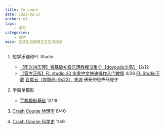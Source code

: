 ```yaml
---
title: To Learn 
date: 2023-02-27
author: m1
tags:
    - 学习
categories:
    - 浊学
main: 生活生活就是生生生活活活
---
```


1. 想学乐理和FL Studio

    * [【阳光讲乐理】零基础初级乐理教程12集全【doyoudo出品】](https://www.bilibili.com/video/BV1ms411q714)  12/12
    * [【官方正版】FL studio 20 水果中文快速操作入门教程](https://www.bilibili.com/video/BV1d441187Kq/) 4/26
    [FL Studio下载](https://usersdrive.com/ww9z10yygexu.html) [百度云（提取码: 6s23）](https://pan.baidu.com/s/15oGsTDCGO4VbDzgAdLa7aQ?pwd=6s23) [来源](https://appnee.com/fl-studio/)
    ~~该死的思杰马克丁~~

2. 学简单摄影

    * [手机摄影基础](https://le.ouchn.cn/courseDetails/CH880000000287) 12/19

3. [Crash Course 地理学](https://www.bilibili.com/video/BV1mt4y1B7hY/) 6/40
4. [Crash Course 科学史](https://crashcourse.club/category/history_of_science) 1/46
